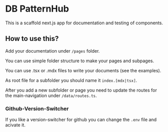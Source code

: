 # DB PatternHub

This is a scaffold next.js app for documentation and testing of components.

## How to use this?

Add your documentation under ``/pages`` folder.

You can use simple folder structure to make your pages and subpages.

You can use .tsx or .mdx files to write your documents (see the examples). 

As root file for a subfolder you should name it ``index.[mdx|tsx]``.

After you add a new subfolder or page you need to update the routes for the main-navigation under ``/data/routes.ts``.


### Github-Version-Switcher

If you like a version-switcher for github you can change the ``.env`` file and acivate it.
